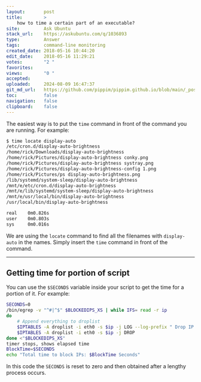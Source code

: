 ```yaml
---
layout:       post
title:        >
    how to time a certain part of an executable?
site:         Ask Ubuntu
stack_url:    https://askubuntu.com/q/1036893
type:         Answer
tags:         command-line monitoring
created_date: 2018-05-16 10:44:20
edit_date:    2018-05-16 11:29:21
votes:        "2 "
favorites:    
views:        "0 "
accepted:     
uploaded:     2024-08-09 16:47:37
git_md_url:   https://github.com/pippim/pippim.github.io/blob/main/_posts/2018/2018-05-16-how-to-time-a-certain-part-of-an-executable_.md
toc:          false
navigation:   false
clipboard:    false
---
```


The easiest way is to put the `time` command in front of the command you are running. For example:




``` bash
$ time locate display-auto
/etc/cron.d/display-auto-brightness
/home/rick/Downloads/display-auto-brightness
/home/rick/Pictures/display-auto-brightness conky.png
/home/rick/Pictures/display-auto-brightness systray.png
/home/rick/Pictures/display-auto-brightness-config 1.png
/home/rick/Pictures/ps display-auto-brightness.png
/lib/systemd/system-sleep/display-auto-brightness
/mnt/e/etc/cron.d/display-auto-brightness
/mnt/e/lib/systemd/system-sleep/display-auto-brightness
/mnt/e/usr/local/bin/display-auto-brightness
/usr/local/bin/display-auto-brightness

real	0m0.826s
user	0m0.803s
sys 	0m0.016s
```

We are using the `locate` command to find all the filenames with `display-auto` in the names. Simply insert the `time` command in front of the command.


----------

## Getting time for portion of script

You can use the `$SECONDS` variable inside your script to get the time for a portion of it. For example:

``` bash
SECONDS=0
/bin/egrep -v "^#|^$" $BLOCKEDIPS_XS | while IFS= read -r ip
do
    # Append everything to droplist
    $IPTABLES -A droplist -i eth0 -s $ip -j LOG --log-prefix " Drop IP List blockxs "
    $IPTABLES -A droplist -i eth0 -s $ip -j DROP
done <"$BLOCKEDIPS_XS"
timer stops, shows elapsed time
BlockTime=$SECONDS
echo "Total time to block IPs: $BlockTime Seconds"
```

In this code the `SECONDS` is reset to zero and then obtained after a lengthy process occurs.
